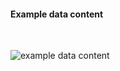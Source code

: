 <h4>Example data content</h4>
<br>

<img src="specialty-rx-proactive-data-1.png" alt="example data content"/><br><br>